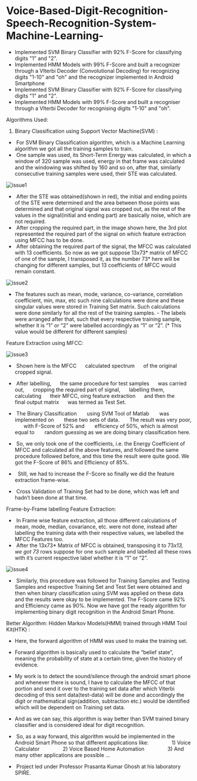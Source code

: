 # Voice-Based-Digit-Recognition-Speech-Recognition-System-Machine-Learning-
- Implemented SVM Binary Classifier with 92% F-Score for classifying digits "1" and "2".  
- Implemented HMM Models with 99% F-Score and built a recognizer through a VIterbi Decoder  (Convolutional Decoding) for recognizing digits "1-10" and "oh" and the recognizer implemented in   Android Smartphone
- Implemented SVM Binary Classifier with 92% F-Score for classifying digits "1" and "2".
- Implemented HMM Models with 99% F-Score and built a recogniser through a VIterbi Decoder for recognising digits "1-10" and "oh".



Algorithms Used:
1) Binary Classification using Support Vector Machine(SVM) :
-  For SVM Binary Classification algorithm, which is a Machine Learning algorithm we got all the training samples to train.
-  One sample was used, its Short-Term Energy was calculated, in which a window of 320 sample was used, energy in that frame was calculated and the windowing was shifted by 160 and so on, after that, similarly consecutive training samples were used, their STE was calculated.

![issue1](https://cloud.githubusercontent.com/assets/7952344/23005594/0faadba6-f423-11e6-996c-7b8f59694778.png)


-  After the STE was obtained(shown in red), the initial and ending points of the STE were determined and the area between those points was determined and that original signal was cropped out, as the rest of the values in the signal(initial and ending part) are basically noise, which are not required.
-  After cropping the required part, in the image shown here, the 3rd plot represented the required part of the signal on which feature extraction using MFCC has to be done.
-  After obtaining the required part of the signal, the MFCC was calculated with 13 coefficients.
So now as we got suppose 13x73* matrix of MFCC of one of the sample, I transposed it, as the number 73* here will be changing for different samples, but 13 coefficients of MFCC would remain constant.

![issue2](https://cloud.githubusercontent.com/assets/7952344/23005664/8aee5824-f423-11e6-86a0-9f915d4a7677.png)

- The features such as mean, mode, variance, co-variance, correlation coefficient, min, max, etc such nine calculations were done and these singular values were stored in Training Set matrix. Such calculations were done similarly for all the rest of the training samples.
- The labels were arranged after that, such that every respective training sample, whether it is “1” or “2” were labelled accordingly as “1” or “2”. (* This value would be different for different samples)



Feature Extraction using MFCC:

![issue3](https://cloud.githubusercontent.com/assets/7952344/23005707/a163b2a2-f423-11e6-9437-8bdd9e8e4011.png)


-  Shown here is the MFCC
     calculated spectrum
     of the original cropped signal.
-  After labelling,
     the same procedure for test samples
     was carried out,
     cropping the required part of signal,
     labelling them, calculating
     their MFCC, oing feature extraction
     and then the final output matrix
     was termed as Test Set.
-  The Binary Classification
      using SVM Tool of Matlab
      was implemented on
      these two sets of data.
      The result was very poor,
      with F-Score of 52% and
      efficiency of 50%, which is almost equal to
      random guessing as we are doing binary classification here.

-  So, we only took one of the coefficients, i.e. the Energy Coefficient of MFCC and calculated all the above features, and followed the same procedure followed before, and this time the result were quite good. We got the F-Score of 86% and Efficiency of 85%.
-   Still, we had to increase the F-Score so finally we did the feature extraction frame-wise.
-   Cross Validation of Training Set had to be done, which was left and hadn’t been done at that time.

Frame-by-Frame labelling Feature Extraction:
-   In Frame wise feature extraction, all those different calculations of mean, mode, median, covariance, etc. were not done, instead after labelling the training data with their respective values, we labelled the MFCC Features too.
-   After the 13x73* Matrix of MFCC is obtained, transposing it to 73*x13, we got 73* rows suppose for one such sample and labelled all these rows with it’s current respective label whether it is “1” or “2”.



![issue4](https://cloud.githubusercontent.com/assets/7952344/23005817/56508d16-f424-11e6-8706-6d5e08be57cb.jpg)





























-   Similarly, this procedure was followed for Training Samples and Testing Samples and respective Training Set and Test Set were obtained and then when binary classification using SVM was applied on these data and the results were okay to be implemented. The F-Score came 92% and Efficiency came as 90%. Now we have got the ready algorithm for implementing binary digit recognition in the Android Smart Phone.


Better Algorithm:
Hidden Markov Models(HMM) trained through HMM Tool Kit(HTK) :

- Here, the forward algorithm of HMM was used to make the training set.
- Forward algorithm is basically used to calculate the “belief state”, meaning the probability of state at a certain time, given the history of evidence.
- My work is to detect the sound/silence through the android smart phone and whenever there is sound, I have to calculate the MFCC of that portion and send it over to the training set data after which Viterbi decoding of this sent data(test-data) will be done and accordingly the digit or mathematical sign(addition, subtraction etc.) would be identified which will be dependent on Training set data.
- And as we can say, this algorithm is way better than SVM trained binary classifier and is considered ideal for digit recognition.
-   So, as a way forward, this algorithm would be implemented in the Android Smart Phone so that different applications like:
               1) Voice Calculator
               2) Voice Based Home Automation
               3) And many other applications are possible … 


-  Project led under Professor Prasanta Kumar Ghosh at his laboratory SPIRE.


